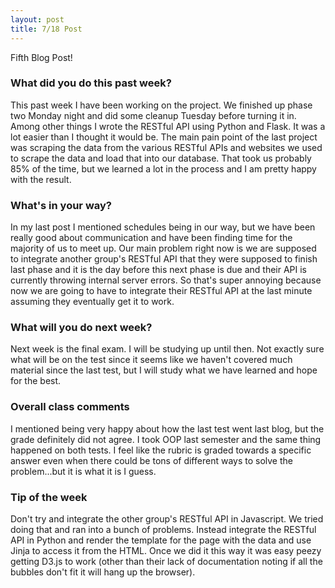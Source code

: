 ```yaml
---
layout: post
title: 7/18 Post
---
```


Fifth Blog Post!

### What did you do this past week?

This past week I have been working on the project. We finished up phase two Monday night and did some cleanup Tuesday before turning it in. Among other things I wrote the RESTful API using Python and Flask. It was a lot easier than I thought it would be. The main pain point of the last project was scraping the data from the various RESTful APIs and websites we used to scrape the data and load that into our database. That took us probably 85% of the time, but we learned a lot in the process and I am pretty happy with the result.

### What's in your way?

In my last post I mentioned schedules being in our way, but we have been really good about communication and have been finding time for the majority of us to meet up. Our main problem right now is we are supposed to integrate another group's RESTful API that they were supposed to finish last phase and it is the day before this next phase is due and their API is currently throwing internal server errors. So that's super annoying because now we are going to have to integrate their RESTful API at the last minute assuming they eventually get it to work.

### What will you do next week?

Next week is the final exam. I will be studying up until then. Not exactly sure what will be on the test since it seems like we haven't covered much material since the last test, but I will study what we have learned and hope for the best.

### Overall class comments

I mentioned being very happy about how the last test went last blog, but the grade definitely did not agree. I took OOP last semester and the same thing happened on both tests. I feel like the rubric is graded towards a specific answer even when there could be tons of different ways to solve the problem...but it is what it is I guess.

### Tip of the week

Don't try and integrate the other group's RESTful API in Javascript. We tried doing that and ran into a bunch of problems. Instead integrate the RESTful API in Python and render the template for the page with the data and use Jinja to access it from the HTML. Once we did it this way it was easy peezy getting D3.js to work (other than their lack of documentation noting if all the bubbles don't fit it will hang up the browser).
